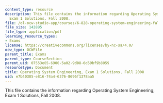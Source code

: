 ```yaml
---
content_type: resource
description: This file contains the information regarding Operating System Engineering,
  Exam 1 Solutions, Fall 2008.
file: /ol-ocw-studio-app/courses/6-828-operating-system-engineering-fall-2012/e7b40385e81674a463768696f1378aa5_MIT6_828F12_q08_1_sol.pdf
file_size: 142895
file_type: application/pdf
learning_resource_types:
- Exams
license: https://creativecommons.org/licenses/by-nc-sa/4.0/
ocw_type: OCWFile
parent_title: Exams
parent_type: CourseSection
parent_uid: 07553e05-6900-5a02-9d08-6d59bf9b8059
resourcetype: Document
title: Operating System Engineering, Exam 1 Solutions, Fall 2008
uid: e7b40385-e816-74a4-6376-8696f1378aa5
---
```

This file contains the information regarding Operating System Engineering, Exam 1 Solutions, Fall 2008.